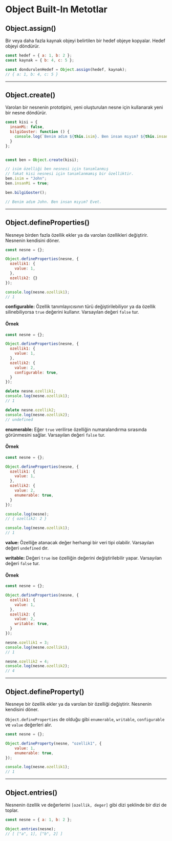 # Object Built-In Metotlar

## **Object.assign()**

Bir veya daha fazla kaynak objeyi belirtilen bir hedef objeye kopyalar. Hedef objeyi döndürür.

```js
const hedef = { a: 1, b: 2 };
const kaynak = { b: 4, c: 5 };

const dondurulenHedef = Object.assign(hedef, kaynak);
// { a: 1, b: 4, c: 5 }
```
---

## **Object.create()**

Varolan bir nesnenin prototipini, yeni oluşturulan nesne için kullanarak yeni bir nesne döndürür.

```js
const kisi = {
  insanMi: false,
  bilgiGoster: function () {
    console.log(`Benim adım ${this.isim}. Ben insan mıyım? ${this.insanMi ? 'Evet' : 'Hayır'}.`);
  }
};


const ben = Object.create(kisi);

// isim özelliği ben nesnesi için tanımlanmış 
// fakat kisi nesnesi için tanımlanmamış bir özelliktir.
ben.isim = "John"; 
ben.insanMi = true;

ben.bilgiGoster();

// Benim adım John. Ben insan mıyım? Evet.

```
---

## **Object.defineProperties()**

Nesneye birden fazla özellik ekler ya da varolan özellikleri değiştirir. Nesnenin kendisini döner.

```js
const nesne = {};

Object.defineProperties(nesne, {
  ozellik1: {
    value: 1,
  },
  ozellik2: {}
});

console.log(nesne.ozellik1);
// 1
```

**configurable:** Özellik tanımlayıcısının türü değiştirilebiliyor ya da özellik silinebiliyorsa `true` değerini kullanır. Varsayılan değeri `false` tur.

#### Örnek
```js
const nesne = {};

Object.defineProperties(nesne, {
  ozellik1: {
    value: 1,
  },
  ozellik2: {
    value: 2,
    configurable: true,
  }
});

delete nesne.ozellik1;
console.log(nesne.ozellik1);
// 1

delete nesne.ozellik2;
console.log(nesne.ozellik2);
// undefined
```

**enumerable:** Eğer `true` verilirse özelliğin numaralandırma sırasında görünmesini sağlar. Varsayılan değeri `false` tur.

#### Örnek
```js
const nesne = {};

Object.defineProperties(nesne, {
  ozellik1: {
    value: 1,
  },
  ozellik2: {
    value: 2,
    enumerable: true,
  }
});

console.log(nesne);
// { ozellik2: 2 }

console.log(nesne.ozellik1);
// 1
```

**value:** Özelliğe atanacak değer herhangi bir veri tipi olabilir. Varsayılan değeri `undefined` dır.

**writable:** Değeri `true` ise özelliğin değerini değiştirilebilir yapar. Varsayılan değeri `false` tur.


#### Örnek
```js
const nesne = {};

Object.defineProperties(nesne, {
  ozellik1: {
    value: 1,
  },
  ozellik2: {
    value: 2,
    writable: true,
  }
});

nesne.ozellik1 = 3;
console.log(nesne.ozellik1);
// 1

nesne.ozellik2 = 4;
console.log(nesne.ozellik2);
// 4
```
---

## **Object.defineProperty()**

Nesneye bir özellik ekler ya da varolan bir özelliği değiştirir. Nesnenin kendisini döner.

`Object.defineProperties` de olduğu gibi `enumerable`, `writable`, `configurable` ve `value` değerleri alır.

```js
const nesne = {};

Object.defineProperty(nesne, "ozellik1", {
    value: 1,
    enumerable: true,
});

console.log(nesne.ozellik1);
// 1
```
---

## **Object.entries()**

Nesnenin özellik ve değerlerini `[ozellik, deger]` gibi dizi şeklinde bir dizi de toplar.

```js
const nesne = { a: 1, b: 2 };

Object.entries(nesne);
// [ ["a", 1], ["b", 2] ]
```